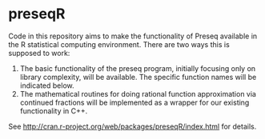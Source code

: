 preseqR
=======

Code in this repository aims to make the functionality of Preseq available
in the R statistical computing environment. There are two ways this is
supposed to work:

  1.  The basic functionality of the preseq program, initially focusing only
      on library complexity, will be available. The specific function names
      will be indicated below.
  2.  The mathematical routines for doing rational function approximation via
      continued fractions will be implemented as a wrapper for our existing
      functionality in C++.

See <http://cran.r-project.org/web/packages/preseqR/index.html> for details.
